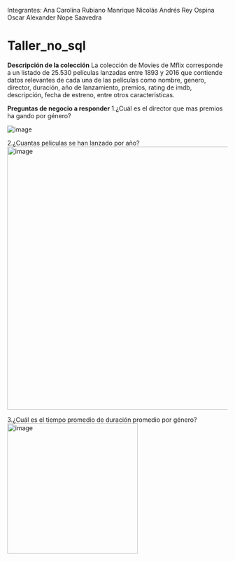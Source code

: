 
Integrantes:
Ana Carolina Rubiano Manrique
Nicolás Andrés Rey Ospina
Oscar Alexander Nope Saavedra



# Taller_no_sql

**Descripción de la colección**
La colección de Movies de Mflix corresponde a un listado de 25.530 películas lanzadas entre 1893 y 2016 que contiende datos relevantes de cada una de las películas como nombre, genero, director, duración, año de lanzamiento, premios, rating de imdb, descripción, fecha de estreno, entre otros caracteristicas. 

**Preguntas de negocio a responder**
1.¿Cuál es el director que mas premios ha gando por género?

![image](https://user-images.githubusercontent.com/29616625/192156027-40f176de-4a6c-4be2-92e1-8b504604ffed.png)

2.¿Cuantas peliculas se han lanzado por año?
<img width="602" alt="image" src="https://user-images.githubusercontent.com/29616625/192156019-bd0fca9e-8e4b-4c2d-9a5d-fd200534380a.png">

3.¿Cuál es el tiempo promedio de duración promedio por género?
<img width="298" alt="image" src="https://user-images.githubusercontent.com/29616625/192155975-1bb7471a-1827-493b-9dae-ba3523fae63e.png">
